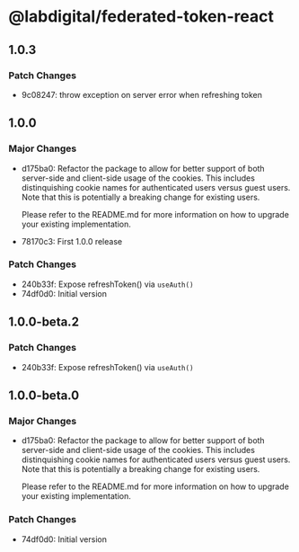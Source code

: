 # @labdigital/federated-token-react

## 1.0.3

### Patch Changes

- 9c08247: throw exception on server error when refreshing token

## 1.0.0

### Major Changes

- d175ba0: Refactor the package to allow for better support of both server-side and
  client-side usage of the cookies. This includes distinquishing cookie names for
  authenticated users versus guest users. Note that this is potentially a breaking
  change for existing users.

  Please refer to the README.md for more information on how to upgrade your
  existing implementation.

- 78170c3: First 1.0.0 release

### Patch Changes

- 240b33f: Expose refreshToken() via `useAuth()`
- 74df0d0: Initial version

## 1.0.0-beta.2

### Patch Changes

- 240b33f: Expose refreshToken() via `useAuth()`

## 1.0.0-beta.0

### Major Changes

- d175ba0: Refactor the package to allow for better support of both server-side and
  client-side usage of the cookies. This includes distinquishing cookie names for
  authenticated users versus guest users. Note that this is potentially a breaking
  change for existing users.

  Please refer to the README.md for more information on how to upgrade your
  existing implementation.

### Patch Changes

- 74df0d0: Initial version
